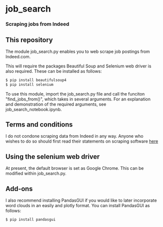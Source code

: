 # job_search
### Scraping jobs from Indeed

## This repository
The module job_search.py enables you to web scrape job postings from Indeed.com.

This will require the packages Beautiful Soup and Selenium web driver is also required. These can be installed as follows:

```bash
$ pip install beautifulsoup4
$ pip install selenium
```

To use this module, import the job_search.py file and call the funciton "find_jobs_from()", which takes in several arguments. For an explanation and demonstration of the required arguments, see job_search_notebook.ipynb.

## Terms and conditions
I do not condone scraping data from Indeed in any way. Anyone who wishes to do so should first read their statements on scraping software [here](https://www.indeed.com/legal)


## Using the selenium web driver
At present, the default browser is set as Google Chrome. This can be modified within job_search.py.

## Add-ons
I also recommend installing PandasGUI if you would like to later incorporate word clouds in an easily and plotly format. You can install PandasGUI as follows:

``` bash
$ pip install pandasgui
```
